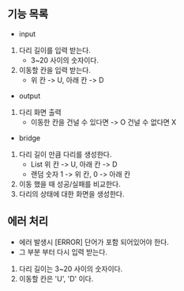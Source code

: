 ## 기능 목록

- input
1. 다리 길이를 입력 받는다.
    - 3~20 사이의 숫자이다.
2. 이동할 칸을 입력 받는다.
   - 위 칸 -> U, 아래 칸 -> D

- output
1. 다리 화면 출력
   - 이동한 칸을 건널 수 있다면 -> O 건널 수 없다면 X

- bridge
1. 다리 길이 만큼 다리를 생성한다.
   - List<String> 위 칸 -> U, 아래 칸 -> D
   - 랜덤 숫자  1 -> 위 칸, 0 -> 아래 칸
2. 이동 했을 때 성공/실패를 비교한다.
3. 다리의 상태에 대한 화면을 생성한다.

## 에러 처리
- 에러 발생시 [ERROR] 단어가 포함 되어있어야 한다.
- 그 부분 부터 다시 입력 받는다.

1. 다리 길이는 3~20 사이의 숫자이다.
2. 이동할 칸은 'U', 'D' 이다.